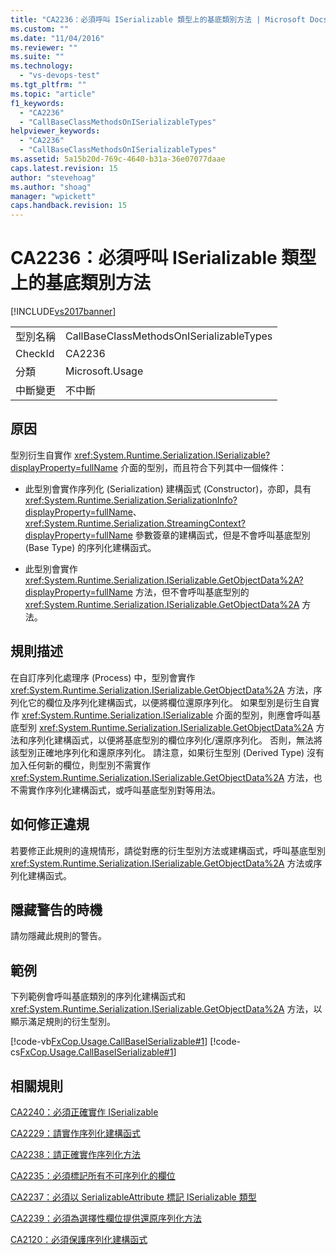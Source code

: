 ```yaml
---
title: "CA2236：必須呼叫 ISerializable 類型上的基底類別方法 | Microsoft Docs"
ms.custom: ""
ms.date: "11/04/2016"
ms.reviewer: ""
ms.suite: ""
ms.technology: 
  - "vs-devops-test"
ms.tgt_pltfrm: ""
ms.topic: "article"
f1_keywords: 
  - "CA2236"
  - "CallBaseClassMethodsOnISerializableTypes"
helpviewer_keywords: 
  - "CA2236"
  - "CallBaseClassMethodsOnISerializableTypes"
ms.assetid: 5a15b20d-769c-4640-b31a-36e07077daae
caps.latest.revision: 15
author: "stevehoag"
ms.author: "shoag"
manager: "wpickett"
caps.handback.revision: 15
---
```

# CA2236：必須呼叫 ISerializable 類型上的基底類別方法
[!INCLUDE[vs2017banner](../code-quality/includes/vs2017banner.md)]

|||  
|-|-|  
|型別名稱|CallBaseClassMethodsOnISerializableTypes|  
|CheckId|CA2236|  
|分類|Microsoft.Usage|  
|中斷變更|不中斷|  
  
## 原因  
 型別衍生自實作 <xref:System.Runtime.Serialization.ISerializable?displayProperty=fullName> 介面的型別，而且符合下列其中一個條件：  
  
-   此型別會實作序列化 \(Serialization\) 建構函式 \(Constructor\)，亦即，具有 <xref:System.Runtime.Serialization.SerializationInfo?displayProperty=fullName>、<xref:System.Runtime.Serialization.StreamingContext?displayProperty=fullName> 參數簽章的建構函式，但是不會呼叫基底型別 \(Base Type\) 的序列化建構函式。  
  
-   此型別會實作 <xref:System.Runtime.Serialization.ISerializable.GetObjectData%2A?displayProperty=fullName> 方法，但不會呼叫基底型別的 <xref:System.Runtime.Serialization.ISerializable.GetObjectData%2A> 方法。  
  
## 規則描述  
 在自訂序列化處理序 \(Process\) 中，型別會實作 <xref:System.Runtime.Serialization.ISerializable.GetObjectData%2A> 方法，序列化它的欄位及序列化建構函式，以便將欄位還原序列化。  如果型別是衍生自實作 <xref:System.Runtime.Serialization.ISerializable> 介面的型別，則應會呼叫基底型別 <xref:System.Runtime.Serialization.ISerializable.GetObjectData%2A> 方法和序列化建構函式，以便將基底型別的欄位序列化\/還原序列化。  否則，無法將該型別正確地序列化和還原序列化。  請注意，如果衍生型別 \(Derived Type\) 沒有加入任何新的欄位，則型別不需實作 <xref:System.Runtime.Serialization.ISerializable.GetObjectData%2A> 方法，也不需實作序列化建構函式，或呼叫基底型別對等用法。  
  
## 如何修正違規  
 若要修正此規則的違規情形，請從對應的衍生型別方法或建構函式，呼叫基底型別 <xref:System.Runtime.Serialization.ISerializable.GetObjectData%2A> 方法或序列化建構函式。  
  
## 隱藏警告的時機  
 請勿隱藏此規則的警告。  
  
## 範例  
 下列範例會呼叫基底類別的序列化建構函式和 <xref:System.Runtime.Serialization.ISerializable.GetObjectData%2A> 方法，以顯示滿足規則的衍生型別。  
  
 [!code-vb[FxCop.Usage.CallBaseISerializable#1](../code-quality/codesnippet/VisualBasic/ca2236-call-base-class-methods-on-iserializable-types_1.vb)]
 [!code-cs[FxCop.Usage.CallBaseISerializable#1](../code-quality/codesnippet/CSharp/ca2236-call-base-class-methods-on-iserializable-types_1.cs)]  
  
## 相關規則  
 [CA2240：必須正確實作 ISerializable](../Topic/CA2240:%20Implement%20ISerializable%20correctly.md)  
  
 [CA2229：請實作序列化建構函式](../code-quality/ca2229-implement-serialization-constructors.md)  
  
 [CA2238：請正確實作序列化方法](../code-quality/ca2238-implement-serialization-methods-correctly.md)  
  
 [CA2235：必須標記所有不可序列化的欄位](../code-quality/ca2235-mark-all-non-serializable-fields.md)  
  
 [CA2237：必須以 SerializableAttribute 標記 ISerializable 類型](../code-quality/ca2237-mark-iserializable-types-with-serializableattribute.md)  
  
 [CA2239：必須為選擇性欄位提供還原序列化方法](../code-quality/ca2239-provide-deserialization-methods-for-optional-fields.md)  
  
 [CA2120：必須保護序列化建構函式](../Topic/CA2120:%20Secure%20serialization%20constructors.md)